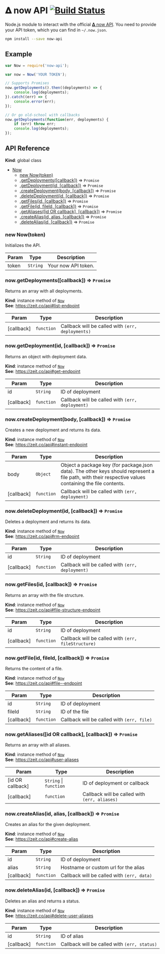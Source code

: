 # 𝚫 now API [![Build Status](https://travis-ci.org/timolins/now-api.svg)](https://travis-ci.org/timolins/now-api)

Node.js module to interact with the official [𝚫 now API](https://zeit.co/api). You need to provide your API token, which you can find in `~/.now.json`.

```sh
npm install --save now-api
```

## Example

```js
var Now = require('now-api');

var now = Now('YOUR TOKEN');

// Supports Promises
now.getDeployments().then((deployments) => {
    console.log(deployments);
}).catch((err) => {
    console.error(err);
});

// Or go old-school with callbacks
now.getDeployments(function(err, deployments) {
    if (err) throw err;
    console.log(deployments);
});
```

## API Reference

**Kind**: global class  

* [Now](#Now)
    * [new Now(token)](#new_Now_new)
    * [.getDeployments([callback])](#Now+getDeployments) ⇒ <code>Promise</code>
    * [.getDeployment(id, [callback])](#Now+getDeployment) ⇒ <code>Promise</code>
    * [.createDeployment(body, [callback])](#Now+createDeployment) ⇒ <code>Promise</code>
    * [.deleteDeployment(id, [callback])](#Now+deleteDeployment) ⇒ <code>Promise</code>
    * [.getFiles(id, [callback])](#Now+getFiles) ⇒ <code>Promise</code>
    * [.getFile(id, fileId, [callback])](#Now+getFile) ⇒ <code>Promise</code>
    * [.getAliases([id OR callback], [callback])](#Now+getAliases) ⇒ <code>Promise</code>
    * [.createAlias(id, alias, [callback])](#Now+createAlias) ⇒ <code>Promise</code>
    * [.deleteAlias(id, [callback])](#Now+deleteAlias) ⇒ <code>Promise</code>

<a name="new_Now_new"></a>

### new Now(token)
Initializes the API.


| Param | Type | Description |
| --- | --- | --- |
| token | <code>String</code> | Your now API token. |

<a name="Now+getDeployments"></a>

### now.getDeployments([callback]) ⇒ <code>Promise</code>
Returns an array with all deployments.

**Kind**: instance method of <code>[Now](#Now)</code>  
**See**: https://zeit.co/api#list-endpoint  

| Param | Type | Description |
| --- | --- | --- |
| [callback] | <code>function</code> | Callback will be called with `(err, deployments)` |

<a name="Now+getDeployment"></a>

### now.getDeployment(id, [callback]) ⇒ <code>Promise</code>
Returns an object with deployment data.

**Kind**: instance method of <code>[Now](#Now)</code>  
**See**: https://zeit.co/api#get-endpoint  

| Param | Type | Description |
| --- | --- | --- |
| id | <code>String</code> | ID of deployment |
| [callback] | <code>function</code> | Callback will be called with `(err, deployment)` |

<a name="Now+createDeployment"></a>

### now.createDeployment(body, [callback]) ⇒ <code>Promise</code>
Creates a new deployment and returns its data.

**Kind**: instance method of <code>[Now](#Now)</code>  
**See**: https://zeit.co/api#instant-endpoint  

| Param | Type | Description |
| --- | --- | --- |
| body | <code>Object</code> | Object a package key (for package.json data). The other keys should represent a file path, with their respective values containing the file contents. |
| [callback] | <code>function</code> | Callback will be called with `(err, deployment)` |

<a name="Now+deleteDeployment"></a>

### now.deleteDeployment(id, [callback]) ⇒ <code>Promise</code>
Deletes a deployment and returns its data.

**Kind**: instance method of <code>[Now](#Now)</code>  
**See**: https://zeit.co/api#rm-endpoint  

| Param | Type | Description |
| --- | --- | --- |
| id | <code>String</code> | ID of deployment |
| [callback] | <code>function</code> | Callback will be called with `(err, deployment)` |

<a name="Now+getFiles"></a>

### now.getFiles(id, [callback]) ⇒ <code>Promise</code>
Returns an array with the file structure.

**Kind**: instance method of <code>[Now](#Now)</code>  
**See**: https://zeit.co/api#file-structure-endpoint  

| Param | Type | Description |
| --- | --- | --- |
| id | <code>String</code> | ID of deployment |
| [callback] | <code>function</code> | Callback will be called with `(err, fileStructure)` |

<a name="Now+getFile"></a>

### now.getFile(id, fileId, [callback]) ⇒ <code>Promise</code>
Returns the content of a file.

**Kind**: instance method of <code>[Now](#Now)</code>  
**See**: https://zeit.co/api#file--endpoint  

| Param | Type | Description |
| --- | --- | --- |
| id | <code>String</code> | ID of deployment |
| fileId | <code>String</code> | ID of the file |
| [callback] | <code>function</code> | Callback will be called with `(err, file)` |

<a name="Now+getAliases"></a>

### now.getAliases([id OR callback], [callback]) ⇒ <code>Promise</code>
Returns an array with all aliases.

**Kind**: instance method of <code>[Now](#Now)</code>  
**See**: https://zeit.co/api#user-aliases  

| Param | Type | Description |
| --- | --- | --- |
| [id OR callback] | <code>String</code> &#124; <code>function</code> | ID of deployment or callback |
| [callback] | <code>function</code> | Callback will be called with `(err, aliases)` |

<a name="Now+createAlias"></a>

### now.createAlias(id, alias, [callback]) ⇒ <code>Promise</code>
Creates an alias for the given deployment.

**Kind**: instance method of <code>[Now](#Now)</code>  
**See**: https://zeit.co/api#create-alias  

| Param | Type | Description |
| --- | --- | --- |
| id | <code>String</code> | ID of deployment |
| alias | <code>String</code> | Hostname or custom url for the alias |
| [callback] | <code>function</code> | Callback will be called with `(err, data)` |

<a name="Now+deleteAlias"></a>

### now.deleteAlias(id, [callback]) ⇒ <code>Promise</code>
Deletes an alias and returns a status.

**Kind**: instance method of <code>[Now](#Now)</code>  
**See**: https://zeit.co/api#delete-user-aliases  

| Param | Type | Description |
| --- | --- | --- |
| id | <code>String</code> | ID of alias |
| [callback] | <code>function</code> | Callback will be called with `(err, status)` |

